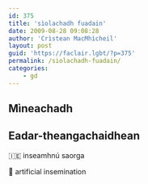 ```yaml
---
id: 375
title: 'sìolachadh fuadain'
date: 2009-08-28 09:08:28
author: 'Crìstean MacMhìcheil'
layout: post
guid: 'https://faclair.lgbt/?p=375'
permalink: /siolachadh-fuadain/
categories:
    - gd
---
```


## Mìneachadh

## Eadar-theangachaidhean

&#x1f1ee;&#x1f1ea; inseamhnú saorga

&#x1f3f4;&#xe0067;&#xe0062;&#xe0065;&#xe006e;&#xe0067;&#xe007f; artificial insemination